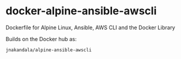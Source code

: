 # docker-alpine-ansible-awscli
Dockerfile for Alpine Linux, Ansible, AWS CLI and the Docker Library 

Builds on the Docker hub as: 

```jnakandala/alpine-ansible-awscli```
